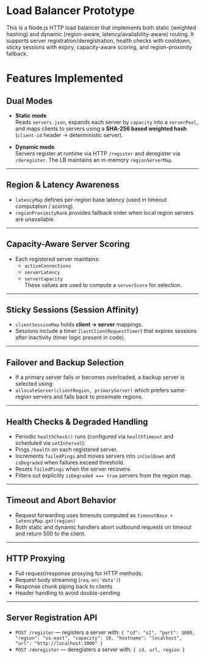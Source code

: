 # Load Balancer Prototype

This is a Node.js HTTP load balancer that implements both static (weighted hashing) and dynamic (region-aware, latency/availability-aware) routing. It supports server registration/deregistration, health checks with cooldown, sticky sessions with expiry, capacity-aware scoring, and region-proximity fallback.


# Features Implemented

## Dual Modes

- **Static mode**  
  Reads `servers.json`, expands each server by `capacity` into a `serverPool`, and maps clients to servers using a **SHA-256 based weighted hash** (`client-id` header → deterministic server).

- **Dynamic mode**  
  Servers register at runtime via HTTP `/register` and deregister via `/deregister`. The LB maintains an in-memory `regionServerMap`.

---

## Region & Latency Awareness

- `latencyMap` defines per-region base latency (used in timeout computation / scoring).
- `regionProximityRank` provides fallback order when local region servers are unavailable.

---

## Capacity-Aware Server Scoring

- Each registered server maintains:
  - `activeConnections`
  - `serverLatency`
  - `serverCapacity`  
  These values are used to compute a `serverScore` for selection.

---

## Sticky Sessions (Session Affinity)

- `clientSessionMap` holds **client → server** mappings.
- Sessions include a timer (`lastClientRequestTimer`) that expires sessions after inactivity (timer logic present in code).

---

## Failover and Backup Selection

- If a primary server fails or becomes overloaded, a backup server is selected using:
- `allocateServer(clientRegion, primaryServer)` which prefers same-region servers and falls back to proximate regions.

---

## Health Checks & Degraded Handling

- Periodic `healthCheck()` runs (configured via `healthTimeout` and scheduled via `setInterval`):
- Pings `/health` on each registered server.
- Increments `failedPings` and moves servers into `inCoolDown` and `isDegraded` when failures exceed threshold.
- Resets `failedPings` when the server recovers.
- Filters out explicitly `isDegraded === true` servers from the region map.

---

## Timeout and Abort Behavior

- Request forwarding uses timeouts computed as `timeoutBase + latencyMap.get(region)`
- Both static and dynamic handlers abort outbound requests on timeout and return 500 to the client.

---

## HTTP Proxying

- Full request/response proxying for HTTP methods:
- Request body streaming (`req.on('data')`)
- Response chunk piping back to clients
- Header handling to avoid double-sending

---

## Server Registration API

- `POST /register` — registers a server with: `{ "id": "s1", "port": 3000, "region": "us-east", "capacity": 10, "hostname": "localhost", "url": "http://localhost:3000" }`
- `POST /deregister` — deregisters a server with: `{ id, url, region }`



